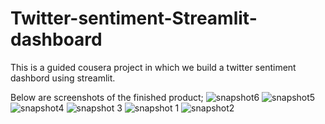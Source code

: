 # Twitter-sentiment-Streamlit-dashboard
This is a guided cousera project in which we build a twitter sentiment dashbord using streamlit.

Below are screenshots of the finished product;
![snapshot6](https://user-images.githubusercontent.com/61727167/116846032-21a69c80-abf0-11eb-9bcd-b5baf1799197.jpg)
![snapshot5](https://user-images.githubusercontent.com/61727167/116845792-87deef80-abef-11eb-8038-5c08f445ed85.jpg)
![snapshot4](https://user-images.githubusercontent.com/61727167/116845775-7d245a80-abef-11eb-8479-fa252f54742a.jpg)
![snapshot 3](https://user-images.githubusercontent.com/61727167/116845781-80b7e180-abef-11eb-9dec-7e0df7e81ac0.jpg)
![snapshot 1](https://user-images.githubusercontent.com/61727167/116845791-86adc280-abef-11eb-9fe7-95620928a209.jpg)
![snapshot2](https://user-images.githubusercontent.com/61727167/116845788-86152c00-abef-11eb-9a1d-bbd87b24ee27.jpg)




